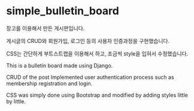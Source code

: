 # simple_bulletin_board

장고를 이용해서 만든 게시판입니다.

게시글의 CRUD와
회원가입, 로그인 등의 사용자 인증과정을 구현했습니다.

CSS는 간단하게 부트스트랩을 이용해서 하고, 조금씩 style을 입혀서 수정했습니다.


This is a bulletin board made using Django.

CRUD of the post
Implemented user authentication process such as membership registration and login.

CSS was simply done using Bootstrap and modified by adding styles little by little.
